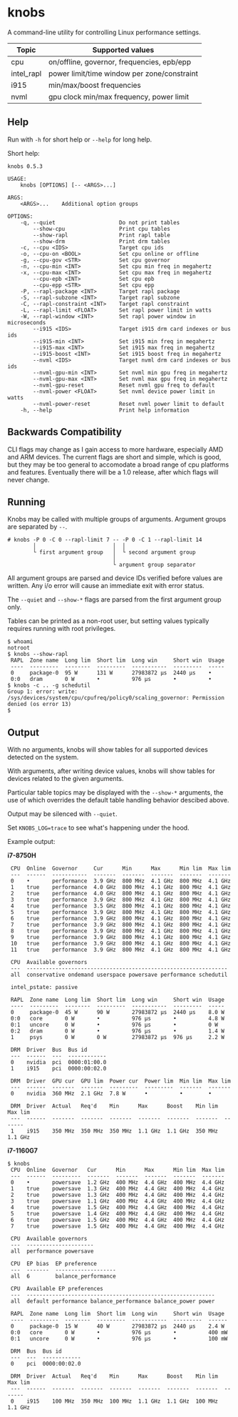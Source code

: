 # knobs

A command-line utility for controlling Linux performance settings.

| Topic        | Supported values                            |
| ------------ | ------------------------------------------- |
| cpu          | on/offline, governor, frequencies, epb/epp  |
| intel_rapl   | power limit/time window per zone/constraint |
| i915         | min/max/boost frequencies                   |
| nvml         | gpu clock min/max frequency, power limit    |

## Help

Run with `-h` for short help or `--help` for long help.

Short help:
```
knobs 0.5.3

USAGE:
    knobs [OPTIONS] [-- <ARGS>...]

ARGS:
    <ARGS>...    Additional option groups

OPTIONS:
    -q, --quiet                    Do not print tables
        --show-cpu                 Print cpu tables
        --show-rapl                Print rapl table
        --show-drm                 Print drm tables
    -c, --cpu <IDS>                Target cpu ids
    -o, --cpu-on <BOOL>            Set cpu online or offline
    -g, --cpu-gov <STR>            Set cpu governor
    -n, --cpu-min <INT>            Set cpu min freq in megahertz
    -x, --cpu-max <INT>            Set cpu max freq in megahertz
        --cpu-epb <INT>            Set cpu epb
        --cpu-epp <STR>            Set cpu epp
    -P, --rapl-package <INT>       Target rapl package
    -S, --rapl-subzone <INT>       Target rapl subzone
    -C, --rapl-constraint <INT>    Target rapl constraint
    -L, --rapl-limit <FLOAT>       Set rapl power limit in watts
    -W, --rapl-window <INT>        Set rapl power window in microseconds
        --i915 <IDS>               Target i915 drm card indexes or bus ids
        --i915-min <INT>           Set i915 min freq in megahertz
        --i915-max <INT>           Set i915 max freq in megahertz
        --i915-boost <INT>         Set i915 boost freq in megahertz
        --nvml <IDS>               Target nvml drm card indexes or bus ids
        --nvml-gpu-min <INT>       Set nvml min gpu freq in megahertz
        --nvml-gpu-max <INT>       Set nvml max gpu freq in megahertz
        --nvml-gpu-reset           Reset nvml gpu freq to default
        --nvml-power <FLOAT>       Set nvml device power limit in watts
        --nvml-power-reset         Reset nvml power limit to default
    -h, --help                     Print help information
```

## Backwards Compatibility

CLI flags may change as I gain access to more hardware, especially AMD and
ARM devices. The current flags are short and simple, which is good, but they
may be too general to accomodate a broad range of cpu platforms and features.
Eventually there will be a 1.0 release, after which flags will never change.

## Running

Knobs may be called with multiple groups of arguments. Argument groups
are separated by `--`.
```
# knobs -P 0 -C 0 --rapl-limit 7 -- -P 0 -C 1 --rapl-limit 14
        │                        │  │
        └ first argument group   │  └ second argument group
                                 │
                                 └ argument group separator
```
All argument groups are parsed and device IDs verified before values are
written. Any i/o error will cause an immediate exit with error status.

The `--quiet` and `--show-*` flags are parsed from the first argument group only.

Tables can be printed as a non-root user, but setting values typically
requires running with root privileges.

```
$ whoami
notroot
$ knobs --show-rapl
 RAPL  Zone name  Long lim  Short lim  Long win     Short win  Usage
 ----  ---------  --------  ---------  -----------  ---------  -----
 0     package-0  95 W      131 W      27983872 μs  2440 μs    •
 0:0   dram       0 W       •          976 μs       •          •
$ knobs -c .. -g schedutil
Group 1: error: write: /sys/devices/system/cpu/cpufreq/policy0/scaling_governor: Permission denied (os error 13)
$
```

## Output

With no arguments, knobs will show tables for all supported devices detected on the system.

With arguments, after writing device values, knobs will show tables for devices related to
the given arguments.

Particular table topics may be displayed with the `--show-*` arguments, the use of which
overrides the default table handling behavior descibed above.

Output may be silenced with `--quiet`.

Set `KNOBS_LOG=trace` to see what's happening under the hood.

Example output:

**i7-8750H**
```
 CPU  Online  Governor     Cur      Min      Max      Min lim  Max lim
 ---  ------  -----------  -------  -------  -------  -------  -------
 0    •       performance  3.9 GHz  800 MHz  4.1 GHz  800 MHz  4.1 GHz
 1    true    performance  4.0 GHz  800 MHz  4.1 GHz  800 MHz  4.1 GHz
 2    true    performance  4.0 GHz  800 MHz  4.1 GHz  800 MHz  4.1 GHz
 3    true    performance  3.9 GHz  800 MHz  4.1 GHz  800 MHz  4.1 GHz
 4    true    performance  3.5 GHz  800 MHz  4.1 GHz  800 MHz  4.1 GHz
 5    true    performance  3.9 GHz  800 MHz  4.1 GHz  800 MHz  4.1 GHz
 6    true    performance  3.9 GHz  800 MHz  4.1 GHz  800 MHz  4.1 GHz
 7    true    performance  3.9 GHz  800 MHz  4.1 GHz  800 MHz  4.1 GHz
 8    true    performance  3.9 GHz  800 MHz  4.1 GHz  800 MHz  4.1 GHz
 9    true    performance  3.9 GHz  800 MHz  4.1 GHz  800 MHz  4.1 GHz
 10   true    performance  3.9 GHz  800 MHz  4.1 GHz  800 MHz  4.1 GHz
 11   true    performance  3.9 GHz  800 MHz  4.1 GHz  800 MHz  4.1 GHz

 CPU  Available governors
 ---  ---------------------------------------------------------------
 all  conservative ondemand userspace powersave performance schedutil

 intel_pstate: passive

 RAPL  Zone name  Long lim  Short lim  Long win     Short win  Usage
 ----  ---------  --------  ---------  -----------  ---------  -----
 0     package-0  45 W      90 W       27983872 μs  2440 μs    8.0 W
 0:0   core       0 W       •          976 μs       •          4.8 W
 0:1   uncore     0 W       •          976 μs       •          0 W
 0:2   dram       0 W       •          976 μs       •          1.4 W
 1     psys       0 W       0 W        27983872 μs  976 μs     2.2 W

 DRM  Driver  Bus  Bus id
 ---  ------  ---  ------------
 0    nvidia  pci  0000:01:00.0
 1    i915    pci  0000:00:02.0

 DRM  Driver  GPU cur  GPU lim  Power cur  Power lim  Min lim  Max lim
 ---  ------  -------  -------  ---------  ---------  -------  -------
 0    nvidia  360 MHz  2.1 GHz  7.8 W      •          •        •

 DRM  Driver  Actual   Req'd    Min      Max      Boost    Min lim  Max lim
 ---  ------  -------  -------  -------  -------  -------  -------  -------
 1    i915    350 MHz  350 MHz  350 MHz  1.1 GHz  1.1 GHz  350 MHz  1.1 GHz
```

**i7-1160G7**
```
$ knobs
 CPU  Online  Governor   Cur      Min      Max      Min lim  Max lim
 ---  ------  ---------  -------  -------  -------  -------  -------
 0    •       powersave  1.2 GHz  400 MHz  4.4 GHz  400 MHz  4.4 GHz
 1    true    powersave  1.3 GHz  400 MHz  4.4 GHz  400 MHz  4.4 GHz
 2    true    powersave  1.3 GHz  400 MHz  4.4 GHz  400 MHz  4.4 GHz
 3    true    powersave  1.1 GHz  400 MHz  4.4 GHz  400 MHz  4.4 GHz
 4    true    powersave  1.5 GHz  400 MHz  4.4 GHz  400 MHz  4.4 GHz
 5    true    powersave  1.4 GHz  400 MHz  4.4 GHz  400 MHz  4.4 GHz
 6    true    powersave  1.5 GHz  400 MHz  4.4 GHz  400 MHz  4.4 GHz
 7    true    powersave  1.5 GHz  400 MHz  4.4 GHz  400 MHz  4.4 GHz

 CPU  Available governors
 ---  ---------------------
 all  performance powersave

 CPU  EP bias  EP preference
 ---  -------  -------------------
 all  6        balance_performance

 CPU  Available EP preferences
 ---  -----------------------------------------------------------
 all  default performance balance_performance balance_power power

 RAPL  Zone name  Long lim  Short lim  Long win     Short win  Usage
 ----  ---------  --------  ---------  -----------  ---------  ------
 0     package-0  15 W      40 W       27983872 μs  2440 μs    2.4 W
 0:0   core       0 W       •          976 μs       •          400 mW
 0:1   uncore     0 W       •          976 μs       •          100 mW

 DRM  Bus  Bus id
 ---  ---  ------------
 0    pci  0000:00:02.0

 DRM  Driver  Actual   Req'd    Min      Max      Boost    Min lim  Max lim
 ---  ------  -------  -------  -------  -------  -------  -------  -------
 0    i915    100 MHz  350 MHz  100 MHz  1.1 GHz  1.1 GHz  100 MHz  1.1 GHz
```
